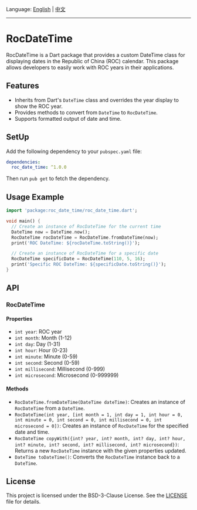 Language: [English](README.md) | [中文](README-Zh_TW.md)

---

# RocDateTime

RocDateTime is a Dart package that provides a custom DateTime class for displaying dates in the Republic of China (ROC) calendar. This package allows developers to easily work with ROC years in their applications.

## Features

- Inherits from Dart's `DateTime` class and overrides the year display to show the ROC year.
- Provides methods to convert from `DateTime` to `RocDateTime`.
- Supports formatted output of date and time.

## SetUp

Add the following dependency to your `pubspec.yaml` file:

```yaml
dependencies:
  roc_date_time: ^1.0.0
```
Then run `pub get` to fetch the dependency.

## Usage Example
```dart
import 'package:roc_date_time/roc_date_time.dart';

void main() {
  // Create an instance of RocDateTime for the current time
  DateTime now = DateTime.now();
  RocDateTime rocDateTime = RocDateTime.fromDateTime(now);
  print('ROC DateTime: ${rocDateTime.toString()}');

  // Create an instance of RocDateTime for a specific date
  RocDateTime specificDate = RocDateTime(110, 5, 16);
  print('Specific ROC DateTime: ${specificDate.toString()}');
}
```

## API

### RocDateTime

#### Properties

- `int year`: ROC year
- `int month`: Month (1-12)
- `int day`: Day (1-31)
- `int hour`: Hour (0-23)
- `int minute`: Minute (0-59)
- `int second`: Second (0-59)
- `int millisecond`: Millisecond (0-999)
- `int microsecond`: Microsecond (0-999999)

#### Methods

- `RocDateTime.fromDateTime(DateTime dateTime)`: Creates an instance of `RocDateTime` from a `DateTime`.
- `RocDateTime(int year, [int month = 1, int day = 1, int hour = 0, int minute = 0, int second = 0, int millisecond = 0, int microsecond = 0])`: Creates an instance of `RocDateTime` for the specified date and time.
- `RocDateTime copyWith({int? year, int? month, int? day, int? hour, int? minute, int? second, int? millisecond, int? microsecond})`: Returns a new `RocDateTime` instance with the given properties updated.
- `DateTime toDateTime()`: Converts the `RocDateTime` instance back to a `DateTime`.

## License

This project is licensed under the BSD-3-Clause License. See the [LICENSE](LICENSE) file for details.
```